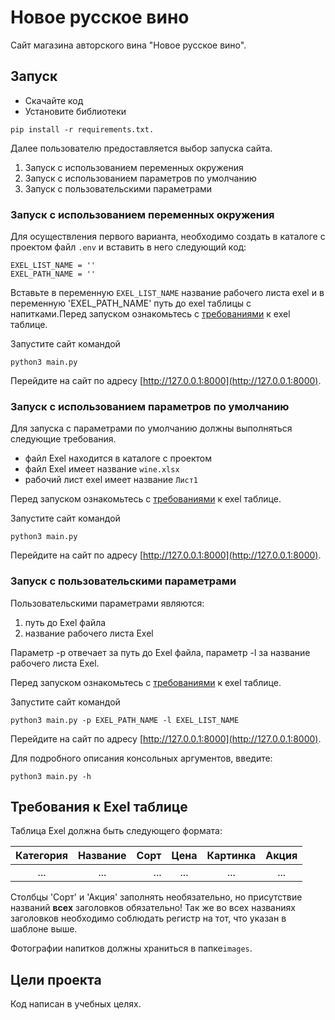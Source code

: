 # Новое русское вино

Сайт магазина авторского вина "Новое русское вино".

## Запуск

- Скачайте код
- Установите библиотеки 
```
pip install -r requirements.txt.
```
Далее пользователю предоставляется выбор запуска сайта.
1. Запуск с использованием переменных окружения
2. Запуск с использованием параметров по умолчанию
3. Запуск с пользовательскими параметрами

### Запуск с использованием переменных окружения

Для осуществления первого варианта, необходимо создать в каталоге с проектом файл `.env` и вставить в него следующий код:
```
EXEL_LIST_NAME = ''
EXEL_PATH_NAME = ''
```
Вставьте в переменную `EXEL_LIST_NAME` название рабочего листа exel и в переменную 'EXEL_PATH_NAME' путь до exel таблицы с напитками.Перед запуском ознакомьтесь с [требованиями](#требования-к-exel-таблице) к exel таблице.

Запустите сайт командой
```
python3 main.py
```
Перейдите на сайт по адресу [http://127.0.0.1:8000](http://127.0.0.1:8000).

### Запуск с использованием параметров по умолчанию

Для запуска с параметрами по умолчанию должны выполняться следующие требования.
* файл Exel находится в каталоге с проектом
* файл Exel имеет название `wine.xlsx`
* рабочий лист exel имеет название `Лист1`

Перед запуском ознакомьтесь с [требованиями](#требования-к-exel-таблице) к exel таблице.

Запустите сайт командой
```
python3 main.py
```
Перейдите на сайт по адресу [http://127.0.0.1:8000](http://127.0.0.1:8000).

### Запуск с пользовательскими параметрами

Пользовательскими параметрами являются:
1. путь до Exel файла
2. название рабочего листа Exel

Параметр -p отвечает за путь до Exel файла, параметр -l за название рабочего листа Exel. 

Перед запуском ознакомьтесь с [требованиями](#требования-к-exel-таблице) к exel таблице.

Запустите сайт командой
```
python3 main.py -p EXEL_PATH_NAME -l EXEL_LIST_NAME
```
Перейдите на сайт по адресу [http://127.0.0.1:8000](http://127.0.0.1:8000).

Для подробного описания консольных аргументов, введите:
```
python3 main.py -h
```



## Требования к Exel таблице
Таблица Exel должна быть следующего формата:

| Категория | Название | Сорт | Цена | Картинка | Акция |
|:---------:|:--------:|-----:|:----:|:--------:|:-----:|
|    ...    |   ...    |  ... | ...  |   ...    |  ...  |

Столбцы 'Сорт' и 'Акция' заполнять необязательно, но присутствие названий **всех** заголовков обязательно! Так же во всех названиях заголовков необходимо соблюдать регистр на тот, что указан в шаблоне выше.

Фотографии напитков должны храниться в папке`images`.
## Цели проекта

Код написан в учебных целях.
